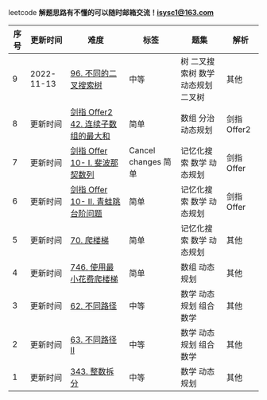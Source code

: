  leetcode
**解题思路有不懂的可以随时邮箱交流！isysc1@163.com**


|序号|更新时间| 难度 |             标签               | 题集|  解析|
|---| ------------  | ---  | ------------------------------- |------------|---------
|9|2022-11-13|  [96. 不同的二叉搜索树](https://leetcode.cn/problems/unique-binary-search-trees/)     |                中等 |树 二叉搜索树 数学 动态规划 二叉树   | 其他 | [96 解析](https://github.com/isysc1/leetcode/blob/master/src/main/java/leetcode/love/other/Solution96.java)
|8|更新时间|  [剑指 Offer2 42. 连续子数组的最大和](https://leetcode.cn/problems/lian-xu-zi-shu-zu-de-zui-da-he-lcof/)     |                简单 |数组 分治 动态规划 | 剑指Offer2 | [42 解析](https://github.com/isysc1/leetcode/blob/master/src/main/java/leetcode/love/offer2/Solution42.java)
|7|更新时间|  [剑指 Offer 10- I. 斐波那契数列](https://leetcode.cn/problems/fei-bo-na-qi-shu-lie-lcof/)     |           Cancel changes     简单 |记忆化搜索 数学 动态规划 | 剑指Offer | [10-1 解析](https://github.com/isysc1/leetcode/blob/master/src/main/java/leetcode/love/offer1/Solution10.java)
|6|更新时间|  [剑指 Offer 10- II. 青蛙跳台阶问题](https://leetcode.cn/problems/qing-wa-tiao-tai-jie-wen-ti-lcof/)     |                简单 |记忆化搜索 数学 动态规划 | 剑指Offer | [10-2 解析](https://github.com/isysc1/leetcode/blob/master/src/main/java/leetcode/love/offer1/Solution10.java)
|5|更新时间| [70. 爬楼梯](https://leetcode.cn/problems/climbing-stairs/submissions/)     |                简单 |记忆化搜索 数学 动态规划 | 其他 | [70 解析](https://github.com/isysc1/leetcode/blob/master/src/main/java/leetcode/love/other/Solution74.java)
|4|更新时间| [746. 使用最小花费爬楼梯](https://leetcode.cn/problems/min-cost-climbing-stairs/)     |                简单 |数组 动态规划 | 其他 | [746 解析](https://github.com/isysc1/leetcode/blob/master/src/main/java/leetcode/love/other/Solution746.java)
|3|更新时间| [62. 不同路径](https://leetcode.cn/problems/unique-paths/)     |                中等 |数学 动态规划 组合数学  | 其他 | [746 解析](https://github.com/isysc1/leetcode/blob/master/src/main/java/leetcode/love/other/Solution62.java)
|2|更新时间|  [63. 不同路径 II](https://leetcode.cn/problems/unique-paths-ii/)     |                中等 |数学 动态规划 组合数学  | 其他 | [63 解析](https://github.com/isysc1/leetcode/blob/master/src/main/java/leetcode/love/other/Solution63.java)
|1|更新时间| [343. 整数拆分](https://leetcode.cn/problems/integer-break/)     |                中等 |数学 动态规划  | 其他 | [343 解析](https://github.com/isysc1/leetcode/blob/master/src/main/java/leetcode/love/other/Solution343.java)
